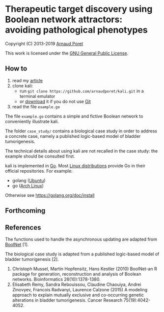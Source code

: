 # Therapeutic target discovery using Boolean network attractors: avoiding pathological phenotypes

Copyright (C) 2013-2019 [Arnaud Poret](https://github.com/arnaudporet)

This work is licensed under the [GNU General Public License](https://www.gnu.org/licenses/gpl.html).

## How to

1. read my [article](https://arxiv.org/abs/1611.03144)
2. clone kali:
    * run `git clone https://github.com/arnaudporet/kali.git` in a terminal emulator
    * or [download](https://github.com/arnaudporet/kali/archive/master.zip) it if you do not use [Git](https://git-scm.com)
3. read the file `example.go`

The file `example.go` contains a simple and fictive Boolean network to conveniently illustrate kali.

The folder `case_study/` contains a biological case study in order to address a concrete case, namely a published logic-based model of bladder tumorigenesis.

The technical details about using kali are not recalled in the case study: the example should be consulted first.

kali is implemented in [Go](https://golang.org). Most [Linux distributions](https://distrowatch.com) provide Go in their official repositories. For example:
* golang ([Ubuntu](https://www.ubuntu.com))
* go ([Arch Linux](https://www.archlinux.org))

Otherwise see https://golang.org/doc/install

## Forthcoming

## References

The functions used to handle the asynchronous updating are adapted from [BoolNet](https://cran.r-project.org/web/packages/BoolNet/) [1].

The biological case study is adapted from a published logic-based model of bladder tumorigenesis [2].

1. Christoph Mussel, Martin Hopfensitz, Hans Kestler (2010) BoolNet-an R package for generation, reconstruction and analysis of Boolean networks. Bioinformatics 26(10):1378-1380.
2. Elisabeth Remy, Sandra Rebouissou, Claudine Chaouiya, Andrei Zinovyev, Francois Radvanyi, Laurence Calzone (2015) A modeling approach to explain mutually exclusive and co-occurring genetic alterations in bladder tumorigenesis. Cancer Research 75(19):4042-4052.
